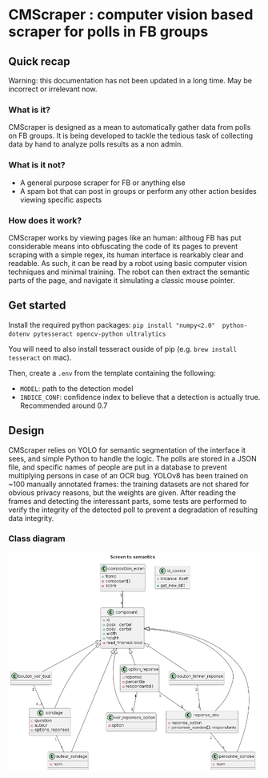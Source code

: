 # CMScraper : computer vision based scraper for polls in FB groups

## Quick recap

Warning: this documentation has not been updated in a long time. May be incorrect or irrelevant now.

### What is it?
CMScraper is designed as a mean to automatically gather data from polls on FB groups. It is being developed to tackle the tedious task of collecting data by hand to analyze polls results as a non admin.

### What is it not?
- A general purpose scraper for FB or anything else
- A spam bot that can post in groups or perform any other action besides viewing specific aspects

### How does it work?
CMScraper works by viewing pages like an human: althoug FB has put considerable means into obfuscating the code of its pages to prevent scraping with a simple regex, its human interface is rearkably clear and readable. As such, it can be read by a robot using basic computer vision techniques and minimal training. The robot can then extract the semantic parts of the page, and navigate it simulating a classic mouse pointer.

## Get started

Install the required python packages: `pip install "numpy<2.0"  python-dotenv pytesseract opencv-python ultralytics`

You will need to also install tesseract ouside of pip (e.g. `brew install tesseract` on mac).

Then, create a `.env` from the template containing the following:
- `MODEL`: path to the detection model
- `INDICE_CONF`: confidence index to believe that a detection is actually true. Recommended around 0.7

## Design
CMScraper relies on YOLO for semantic segmentation of the interface it sees, and simple Python to handle the logic. The polls are stored in a JSON file, and specific names of people are put in a database to prevent multiplying persons in case of an OCR bug.
YOLOv8 has been trained on ~100 manually annotated frames: the training datasets are not shared for obvious privacy reasons, but the weights are given. After reading the frames and detecting the interessant parts, some tests are performed to verify the integrity of the detected poll to prevent a degradation of resulting data integrity.

### Class diagram

![Class diagram](assets_doc/contraintes_composition.png)